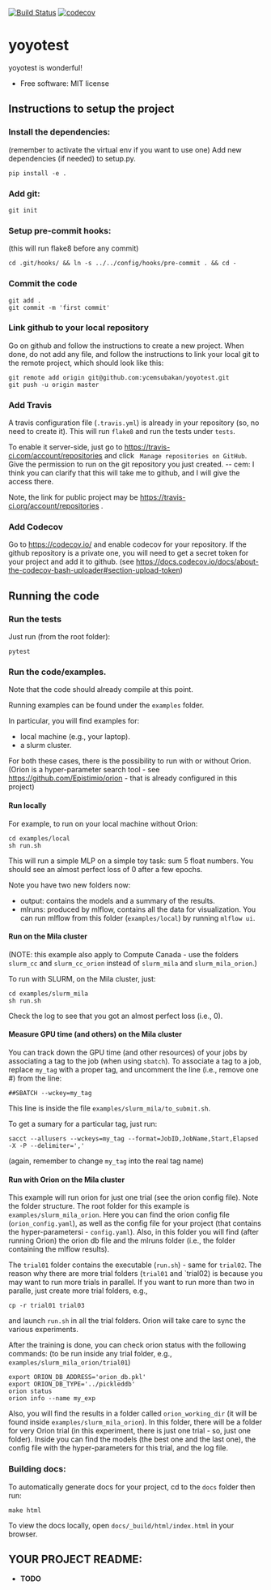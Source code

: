 [![Build Status](https://travis-ci.com/ycemsubakan/yoyotest.png?branch=master)](https://travis-ci.com/ycemsubakan/yoyotest)
[![codecov](https://codecov.io/gh/ycemsubakan/yoyotest/branch/master/graph/badge.svg)](https://codecov.io/gh/ycemsubakan/yoyotest)

# yoyotest


yoyotest is wonderful!


* Free software: MIT license


## Instructions to setup the project

### Install the dependencies:
(remember to activate the virtual env if you want to use one)
Add new dependencies (if needed) to setup.py.

    pip install -e .

### Add git:

    git init

### Setup pre-commit hooks:
(this will run flake8 before any commit)

    cd .git/hooks/ && ln -s ../../config/hooks/pre-commit . && cd -

### Commit the code

    git add .
    git commit -m 'first commit'

### Link github to your local repository
Go on github and follow the instructions to create a new project.
When done, do not add any file, and follow the instructions to
link your local git to the remote project, which should look like this:

    git remote add origin git@github.com:ycemsubakan/yoyotest.git
    git push -u origin master

### Add Travis
A travis configuration file (`.travis.yml`) is already in your repository (so, no need to
create it). This will run `flake8` and run the tests under `tests`.

To enable it server-side, just go to https://travis-ci.com/account/repositories and click
` Manage repositories on GitHub`. Give the permission to run on the git repository you just created. -- cem: I think you can clarify that this will take me to github, and I will give the access there. 

Note, the link for public project may be https://travis-ci.org/account/repositories .

### Add Codecov
Go to https://codecov.io/ and enable codecov for your repository.
If the github repository is a private one, you will need to get a
secret token for your project and add it to
github.
(see https://docs.codecov.io/docs/about-the-codecov-bash-uploader#section-upload-token)

## Running the code

### Run the tests
Just run (from the root folder):

    pytest

### Run the code/examples.
Note that the code should already compile at this point.

Running examples can be found under the `examples` folder.

In particular, you will find examples for:
* local machine (e.g., your laptop).
* a slurm cluster.

For both these cases, there is the possibility to run with or without Orion.
(Orion is a hyper-parameter search tool - see https://github.com/Epistimio/orion -
that is already configured in this project)

#### Run locally

For example, to run on your local machine without Orion:

    cd examples/local
    sh run.sh

This will run a simple MLP on a simple toy task: sum 5 float numbers.
You should see an almost perfect loss of 0 after a few epochs.

Note you have two new folders now:
* output: contains the models and a summary of the results.
* mlruns: produced by mlflow, contains all the data for visualization.
You can run mlflow from this folder (`examples/local`) by running
`mlflow ui`.

#### Run on the Mila cluster
(NOTE: this example also apply to Compute Canada - use the folders
`slurm_cc` and `slurm_cc_orion` instead of `slurm_mila` and `slurm_mila_orion`.)

To run with SLURM, on the Mila cluster, just:

    cd examples/slurm_mila
    sh run.sh

Check the log to see that you got an almost perfect loss (i.e., 0).

#### Measure GPU time (and others) on the Mila cluster

You can track down the GPU time (and other resources) of your jobs by
associating a tag to the job (when using `sbatch`).
To associate a tag to a job, replace `my_tag` with a proper tag,
and uncomment the line (i.e., remove one #) from the line:

    ##SBATCH --wckey=my_tag

This line is inside the file `examples/slurm_mila/to_submit.sh`.

To get a sumary for a particular tag, just run:

    sacct --allusers --wckeys=my_tag --format=JobID,JobName,Start,Elapsed -X -P --delimiter=','

(again, remember to change `my_tag` into the real tag name)

#### Run with Orion on the Mila cluster

This example will run orion for just one trial (see the orion config file).
Note the folder structure. The root folder for this example is
`examples/slurm_mila_orion`.
Here you can find the orion config file (`orion_config.yaml`), as well as the config
file for your project (that contains the hyper-parametersi - `config.yaml`).
Also, in this folder you will find (after running Orion) the orion db file and the
mlruns folder (i.e., the folder containing the mlflow results).

The `trial01` folder contains the executable (`run.sh`) - same for `trial02`.
The reason why there are more trial folders (`trial01` and `trial02) is because you
may want to run more trials in parallel. If you want to run more than two in paralle,
just create more trial folders, e.g.,

    cp -r trial01 trial03

and launch `run.sh` in all the trial folders. Orion will take care to sync the various 
experiments.

After the training is done, you can check orion status with the following commands:
(to be run inside any trial folder, e.g., `examples/slurm_mila_orion/trial01`)

    export ORION_DB_ADDRESS='orion_db.pkl'
    export ORION_DB_TYPE='../pickleddb'
    orion status
    orion info --name my_exp

Also, you will find the results in a folder called `orion_working_dir` (it will be
found inside `examples/slurm_mila_orion`).
In this folder, there will be a folder for very Orion trial (in this experiment, there
is just one trial - so, just one folder).
Inside you can find the models (the best one and the last one), the config file with
the hyper-parameters for this trial, and the log file.

### Building docs:

To automatically generate docs for your project, cd to the `docs` folder then run:

    make html

To view the docs locally, open `docs/_build/html/index.html` in your browser.


## YOUR PROJECT README:

* __TODO__

